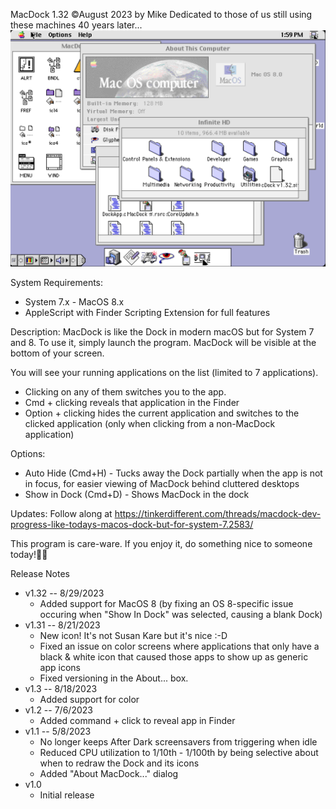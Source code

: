 MacDock 1.32 ©August 2023 by Mike
Dedicated to those of us still using these machines 40 years later...
 ![MacDock screenshot](screenshot_for_readme.png)

System Requirements:
* System 7.x - MacOS 8.x
* AppleScript with Finder Scripting Extension for full features

Description:
MacDock is like the Dock in modern macOS but for System 7 and 8.
To use it, simply launch the program.  MacDock will be visible at the bottom of your screen.  

You will see your running applications on the list (limited to 7 applications).  

* Clicking on any of them switches you to the app.
* Cmd + clicking reveals that application in the Finder
* Option + clicking hides the current application and switches to the clicked application (only when clicking from a non-MacDock application)

Options:
* Auto Hide (Cmd+H) - Tucks away the Dock partially when the app is not in focus, for easier viewing of MacDock behind cluttered desktops
* Show in Dock (Cmd+D) - Shows MacDock in the dock 

Updates:
Follow along at https://tinkerdifferent.com/threads/macdock-dev-progress-like-todays-macos-dock-but-for-system-7.2583/

This program is care-ware.  If you enjoy it, do something nice to someone today!

Release Notes
- v1.32 -- 8/29/2023
  - Added support for MacOS 8 (by fixing an OS 8-specific issue occuring when "Show In Dock" was selected, causing a blank Dock)
- v1.31 -- 8/21/2023
  - New icon!  It's not Susan Kare but it's nice :-D
  - Fixed an issue on color screens where applications that only have a black & white icon that caused those apps to show up as generic app icons
  - Fixed versioning in the About... box.
- v1.3 -- 8/18/2023
  - Added support for color
- v1.2 -- 7/6/2023
  - Added command + click to reveal app in Finder
- v1.1 -- 5/8/2023
  - No longer keeps After Dark screensavers from triggering when idle
  - Reduced CPU utilization to 1/10th - 1/100th by being selective about when to redraw the Dock and its icons
  - Added "About MacDock..." dialog
- v1.0
  - Initial release
